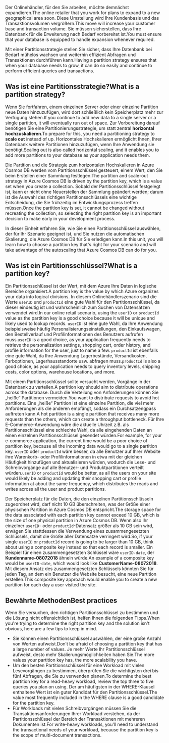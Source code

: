 <span data-ttu-id="c91de-101">Der Onlinehändler, für den Sie arbeiten, möchte demnächst expandieren.</span><span class="sxs-lookup"><span data-stu-id="c91de-101">The online retailer that you work for plans to expand to a new geographical area soon.</span></span> <span data-ttu-id="c91de-102">Diese Umstellung wird Ihre Kundenbasis und das Transaktionsvolumen vergrößern.</span><span class="sxs-lookup"><span data-stu-id="c91de-102">This move will increase your customer base and transaction volume.</span></span> <span data-ttu-id="c91de-103">Sie müssen sicherstellen, dass Ihre Datenbank für die Erweiterung nach Bedarf vorbereitet ist.</span><span class="sxs-lookup"><span data-stu-id="c91de-103">You must ensure that your database is equipped to handle expansion whenever required.</span></span>

<span data-ttu-id="c91de-104">Mit einer Partitionsstrategie stellen Sie sicher, dass Ihre Datenbank bei Bedarf mühelos wachsen und weiterhin effizient Abfragen und Transaktionen durchführen kann.</span><span class="sxs-lookup"><span data-stu-id="c91de-104">Having a partition strategy ensures that when your database needs to grow, it can do so easily and continue to perform efficient queries and transactions.</span></span>

## <a name="what-is-a-partition-strategy"></a><span data-ttu-id="c91de-105">Was ist eine Partitionsstrategie?</span><span class="sxs-lookup"><span data-stu-id="c91de-105">What is a partition strategy?</span></span>

<span data-ttu-id="c91de-106">Wenn Sie fortfahren, einem einzelnen Server oder einer einzelne Partition neue Daten hinzuzufügen, wird dort schließlich kein Speicherplatz mehr zur Verfügung stehen.</span><span class="sxs-lookup"><span data-stu-id="c91de-106">If you continue to add new data to a single server or a single partition, it will eventually run out of space.</span></span> <span data-ttu-id="c91de-107">Zur Vorbereitung darauf benötigen Sie eine Partitionierungsstrategie, um statt zentral **horizontal hochzuskalieren**.</span><span class="sxs-lookup"><span data-stu-id="c91de-107">To prepare for this, you need a partitioning strategy to **scale out** instead of up.</span></span> <span data-ttu-id="c91de-108">Horizontales Hochskalieren ermöglicht Ihnen, Ihrer Datenbank weitere Partitionen hinzuzufügen, wenn Ihre Anwendung sie benötigt.</span><span class="sxs-lookup"><span data-stu-id="c91de-108">Scaling out is also called horizontal scaling, and it enables you to add more partitions to your database as your application needs them.</span></span>

<span data-ttu-id="c91de-109">Die Partition und die Strategie zum horizontalen Hochskalieren in Azure Cosmos DB werden vom Partitionsschlüssel gesteuert, einem Wert, den Sie beim Erstellen einer Sammlung festlegen.</span><span class="sxs-lookup"><span data-stu-id="c91de-109">The partition and scale-out strategy in Azure Cosmos DB is driven by the partition key, which is a value set when you create a collection.</span></span> <span data-ttu-id="c91de-110">Sobald der Partitionsschlüssel festgelegt ist, kann er nicht ohne Neuerstellen der Sammlung geändert werden; darum ist die Auswahl des richtigen Partitionsschlüssels eine wichtige Entscheidung, die Sie frühzeitig im Entwicklungsprozess treffen müssen.</span><span class="sxs-lookup"><span data-stu-id="c91de-110">Once the partition key is set, it cannot be changed without recreating the collection, so selecting the right partition key is an important decision to make early in your development process.</span></span>  

<span data-ttu-id="c91de-111">In dieser Einheit erfahren Sie, wie Sie einen Partitionsschlüssel auswählen, der für Ihr Szenario geeignet ist, und Sie nutzen die automatischen Skalierung, die Azure Cosmos DB für Sie erledigen kann.</span><span class="sxs-lookup"><span data-stu-id="c91de-111">In this unit, you will learn how to choose a partition key that's right for your scenario and will take advantage of the autoscaling that Azure Cosmos DB can do for you.</span></span>

## <a name="what-is-a-partition-key"></a><span data-ttu-id="c91de-112">Was ist ein Partitionsschlüssel?</span><span class="sxs-lookup"><span data-stu-id="c91de-112">What is a partition key?</span></span>

<span data-ttu-id="c91de-113">Ein Partitionsschlüssel ist der Wert, mit dem Azure Ihre Daten in logische Bereiche organisiert.</span><span class="sxs-lookup"><span data-stu-id="c91de-113">A partition key is the value by which Azure organizes your data into logical divisions.</span></span> <span data-ttu-id="c91de-114">In diesem Onlinehändlerszenario sind die Werte `userID` und `productId` eine gute Wahl für den Partitionsschlüssel, da dieser eindeutig ist und wahrscheinlich zum Suchen von Datensätzen verwendet wird.</span><span class="sxs-lookup"><span data-stu-id="c91de-114">In our online retail scenario, using the `userID` or `productId` value as the partition key is a good choice because it will be unique and likely used to lookup records.</span></span> <span data-ttu-id="c91de-115">`userID` ist eine gute Wahl, da Ihre Anwendung beispielsweise häufig Personalisierungseinstellungen, den Einkaufswagen, den Bestellverlauf und Profilinformationen des Benutzers aufrufen muss.</span><span class="sxs-lookup"><span data-stu-id="c91de-115">`userID` is a good choice, as your application frequently needs to retrieve the personalization settings, shopping cart, order history, and profile information for the user, just to name a few.</span></span> <span data-ttu-id="c91de-116">`productId` ist ebenfalls eine gute Wahl, da Ihre Anwendung Lagerbestände, Versandkosten, Farboptionen, Lagerhausstandorte usw. abfragen muss.</span><span class="sxs-lookup"><span data-stu-id="c91de-116">`productId` is also a good choice, as your application needs to query inventory levels, shipping costs, color options, warehouse locations, and more.</span></span>

<span data-ttu-id="c91de-117">Mit einem Partitionsschlüssel sollte versucht werden, Vorgänge in der Datenbank zu verteilen.</span><span class="sxs-lookup"><span data-stu-id="c91de-117">A partition key should aim to distribute operations across the database.</span></span> <span data-ttu-id="c91de-118">Durch die Verteilung von Anforderungen können Sie „heiße“ Partitionen vermeiden.</span><span class="sxs-lookup"><span data-stu-id="c91de-118">You want to distribute requests to avoid hot partitions.</span></span> <span data-ttu-id="c91de-119">Eine „heiße“ Partition ist eine einzelne Partition, die viel mehr Anforderungen als die anderen empfängt, sodass ein Durchsatzengpass auftreten kann.</span><span class="sxs-lookup"><span data-stu-id="c91de-119">A hot partition is a single partition that receives many more requests than the others, which can create a throughput bottleneck.</span></span> <span data-ttu-id="c91de-120">Für Ihre E-Commerce-Anwendung wäre die aktuelle Uhrzeit z.B. als Partitionsschlüssel eine schlechte Wahl, da alle eingehenden Daten an einen einzelnen Partitionsschlüssel gesendet würden.</span><span class="sxs-lookup"><span data-stu-id="c91de-120">For example, for your e-commerce application, the current time would be a poor choice of partition key, because all the incoming data would go to a single partition key.</span></span> <span data-ttu-id="c91de-121">`userID` oder `productId` wäre besser, da alle Benutzer auf Ihrer Website ihre Warenkorb- oder Profilinformationen in etwa mit der gleichen Häufigkeit hinzufügen und aktualisieren würden, wodurch die Lese- und Schreibvorgänge auf alle Benutzer- und Produktpartitionen verteilt würden.</span><span class="sxs-lookup"><span data-stu-id="c91de-121">`userID` or `productId` would be better, as all the users on your site would likely be adding and updating their shopping cart or profile information at about the same frequency, which distributes the reads and writes across all the user and product partitions.</span></span>

<span data-ttu-id="c91de-122">Der Speicherplatz für die Daten, die den einzelnen Partitionsschlüsseln zugeordnet wird, darf nicht 10 GB überschreiten, was der Größe einer physischen Partition in Azure Cosmos DB entspricht.</span><span class="sxs-lookup"><span data-stu-id="c91de-122">The storage space for the data associated with each partition key cannot exceed 10 GB, which is the size of one physical partition in Azure Cosmos DB.</span></span> <span data-ttu-id="c91de-123">Wenn also Ihr einzelner `userID`- oder `productId`-Datensatz größer als 10 GB sein wird, erwägen Sie stattdessen die Verwendung eines zusammengesetzten Schlüssels, damit die Größe aller Datensätze verringert wird.</span><span class="sxs-lookup"><span data-stu-id="c91de-123">So, if your single `userID` or `productId` record is going to be larger than 10 GB, think about using a composite key instead so that each record is smaller.</span></span> <span data-ttu-id="c91de-124">Ein Beispiel für einen zusammengesetzten Schlüssel wäre `userID-date`, der **Kundenname-08072018** ähneln würde.</span><span class="sxs-lookup"><span data-stu-id="c91de-124">An example of a composite key would be `userID-date`, which would look like **CustomerName-08072018**.</span></span> <span data-ttu-id="c91de-125">Mit diesem Ansatz des zusammengesetzten Schlüssels könnten Sie für jeden Tag, an dem ein Benutzer die Website besucht, eine neue Partition erstellen.</span><span class="sxs-lookup"><span data-stu-id="c91de-125">This composite key approach would enable you to create a new partition for each day a user visited the site.</span></span>

## <a name="best-practices"></a><span data-ttu-id="c91de-126">Bewährte Methoden</span><span class="sxs-lookup"><span data-stu-id="c91de-126">Best practices</span></span>

<span data-ttu-id="c91de-127">Wenn Sie versuchen, den richtigen Partitionsschlüssel zu bestimmen und die Lösung nicht offensichtlich ist, helfen Ihnen die folgenden Tipps.</span><span class="sxs-lookup"><span data-stu-id="c91de-127">When you're trying to determine the right partition key and the solution isn't obvious, here are a few tips to keep in mind.</span></span>

- <span data-ttu-id="c91de-128">Sie können einen Partitionsschlüssel auswählen, der eine große Anzahl von Werten aufweist.</span><span class="sxs-lookup"><span data-stu-id="c91de-128">Don’t be afraid of choosing a partition key that has a large number of values.</span></span> <span data-ttu-id="c91de-129">Je mehr Werte Ihr Partitionsschlüssel aufweist, desto mehr Skalierungsmöglichkeiten haben Sie.</span><span class="sxs-lookup"><span data-stu-id="c91de-129">The more values your partition key has, the more scalability you have.</span></span>
- <span data-ttu-id="c91de-130">Um den besten Partitionsschlüssel für eine Workload mit vielen Lesevorgängen zu bestimmen, überprüfen Sie die wichtigsten drei bis fünf Abfragen, die Sie zu verwenden planen.</span><span class="sxs-lookup"><span data-stu-id="c91de-130">To determine the best partition key for a read-heavy workload, review the top three to five queries you plan on using.</span></span> <span data-ttu-id="c91de-131">Der am häufigsten in der WHERE-Klausel enthaltene Wert ist ein guter Kandidat für den Partitionsschlüssel.</span><span class="sxs-lookup"><span data-stu-id="c91de-131">The value most frequently included in the WHERE clause is a good candidate for the partition key.</span></span>
- <span data-ttu-id="c91de-132">Für Workloads mit vielen Schreibvorgängen müssen Sie die Transaktionsanforderungen Ihrer Workload verstehen, da der Partitionsschlüssel der Bereich der Transaktionen mit mehreren Dokumenten ist.</span><span class="sxs-lookup"><span data-stu-id="c91de-132">For write-heavy workloads, you'll need to understand the transactional needs of your workload, because the partition key is the scope of multi-document transactions.</span></span>
